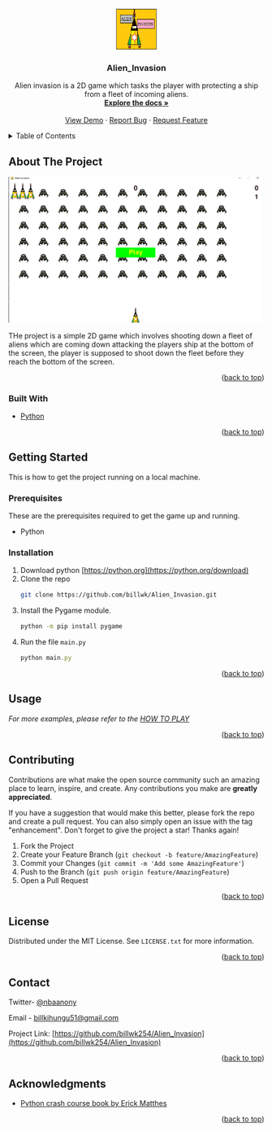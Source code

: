<div id="top"></div>
<!-- PROJECT LOGO -->
<br />
<div align="center">
  <a href="https://github.com/billwk254/Alien_Invasion">
    <img src="images/logo.png" alt="Logo" width="80" height="80">
  </a>

<h3 align="center">Alien_Invasion</h3>

  <p align="center">
   Alien invasion is a 2D game which tasks the player with protecting a ship from a fleet of incoming aliens.  
    <br />
    <a href="https://github.com/billwk254/Alien_Invasion"><strong>Explore the docs »</strong></a>
    <br />
    <br />
    <a href="https://github.com/billwk254/Alien_Invasion">View Demo</a>
    ·
    <a href="https://github.com/billwk254/Alien_Invasion/issues">Report Bug</a>
    ·
    <a href="https://github.com/billwk254/Alien_Invasion/issues">Request Feature</a>
  </p>
</div>



<!-- TABLE OF CONTENTS -->
<details>
  <summary>Table of Contents</summary>
  <ol>
    <li>
      <a href="#about-the-project">About The Project</a>
      <ul>
        <li><a href="#built-with">Built With</a></li>
      </ul>
    </li>
    <li>
      <a href="#getting-started">Getting Started</a>
      <ul>
        <li><a href="#prerequisites">Prerequisites</a></li>
        <li><a href="#installation">Installation</a></li>
      </ul>
    </li>
    <li><a href="#usage">Usage</a></li>
    <li><a href="#roadmap">Roadmap</a></li>
    <li><a href="#contributing">Contributing</a></li>
    <li><a href="#license">License</a></li>
    <li><a href="#contact">Contact</a></li>
    <li><a href="#acknowledgments">Acknowledgments</a></li>
  </ol>
</details>



<!-- ABOUT THE PROJECT -->
## About The Project

  <a href="https://github.com/billwk254/Alien_Invasion">
    <img src="images/ai_screenshot.png" alt="Logo" width="500" height="">
  </a>

THe project is a simple 2D game which involves shooting down a fleet of aliens which are coming down attacking the players ship at the bottom of the screen, the player is supposed to shoot down the fleet before they reach the bottom of the screen.

<p align="right">(<a href="#top">back to top</a>)</p>



### Built With

* [Python](https://python.org/)


<p align="right">(<a href="#top">back to top</a>)</p>



<!-- GETTING STARTED -->
## Getting Started

This is how to get the project running on a local machine.

### Prerequisites

These are the prerequisites required to get the game up and running.
* Python

### Installation

1. Download python  [https://python.org](https://python.org/download)
2. Clone the repo
   ```sh
   git clone https://github.com/billwk/Alien_Invasion.git
   ```
3. Install the Pygame module.
   ```sh
   python -m pip install pygame
   ```
4. Run the file `main.py`
   ```js
   python main.py
   ```

<p align="right">(<a href="#top">back to top</a>)</p>



<!-- USAGE EXAMPLES -->
## Usage

_For more examples, please refer to the [HOW TO PLAY](/HOW%20TO%20PLAY.pdf)_

<p align="right">(<a href="#top">back to top</a>)</p>

<!-- CONTRIBUTING -->
## Contributing

Contributions are what make the open source community such an amazing place to learn, inspire, and create. Any contributions you make are **greatly appreciated**.

If you have a suggestion that would make this better, please fork the repo and create a pull request. You can also simply open an issue with the tag "enhancement".
Don't forget to give the project a star! Thanks again!

1. Fork the Project
2. Create your Feature Branch (`git checkout -b feature/AmazingFeature`)
3. Commit your Changes (`git commit -m 'Add some AmazingFeature'`)
4. Push to the Branch (`git push origin feature/AmazingFeature`)
5. Open a Pull Request

<p align="right">(<a href="#top">back to top</a>)</p>



<!-- LICENSE -->
## License

Distributed under the MIT License. See `LICENSE.txt` for more information.

<p align="right">(<a href="#top">back to top</a>)</p>



<!-- CONTACT -->
## Contact

Twitter-  [@nbaanony](https://twitter.com/nbaanony) 

Email - billkihungu51@gmail.com


Project Link: [https://github.com/billwk254/Alien_Invasion](https://github.com/billwk254/Alien_Invasion)

<p align="right">(<a href="#top">back to top</a>)</p>



<!-- ACKNOWLEDGMENTS -->
## Acknowledgments

* [Python crash course book by Erick Matthes](https://nostarch.com/pythoncrashcourse2e)

<p align="right">(<a href="#top">back to top</a>)</p>
